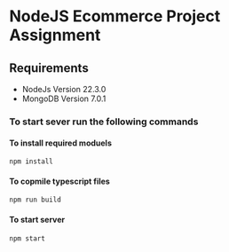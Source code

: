 <!-- # NodeJS Ecommerce Project Assignment
● Write an application where a user can login and logout. When the user logs in.
the app should greet the user with a welcome message: "Hello,
{{email-of-the-user}}!” - done
<br/><br/>
● Improve the above application and add roles to it. A user can be a super admin
or a regular user. - done<br/><br/>
● A super admin can manage a list of products. - done<br/><br/>
● Each product will have an image, a title, a description, and a price attached to
it. - done<br/><br/>
● Users (who are not super admins) can browse products and add it to a cart
after logging in. - done <br/><br/>
● Users can add multiple products to the cart.<br/><br/>
● Users can review the cart once items are added.<br/><br/>
● Users can checkout the cart by providing a shipping address.<br/><br/>
● Once the cart is checked out, the cart is cleared, and a success message is
shown.<br/><br/>
● Build a minimal frontend application to test the backend APIs as an end user.<br/><br/>
## Bonus points for:<br/>
● Using Typescript<br/>
● Test cases for the APIs<br/>
● An email should be sent to the user after a successful cart checkout. -->

# NodeJS Ecommerce Project Assignment

## Requirements 

- NodeJs Version 22.3.0
- MongoDB Version 7.0.1

### To start sever run the following commands 

#### To install required moduels
```
npm install
```

#### To copmile typescript files
```
npm run build
```

#### To start server

```
npm start
```